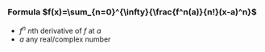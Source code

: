 ### Formula $f(x)=\sum_{n=0}^{\infty}{\frac{f^n(a)}{n!}(x-a)^n}$
- $f^n$ $n$th derivative of $f$ at $a$
- $a$ any real/complex number
